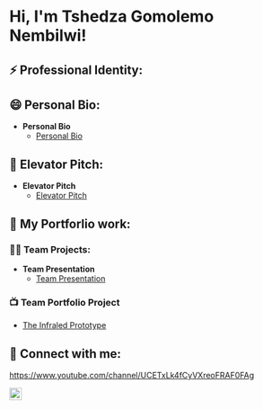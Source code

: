 
<h1>Hi, I'm Tshedza Gomolemo Nembilwi! 
  
<h2>⚡ Professional Identity:</h2>
  
<h2>😄 Personal Bio:</h2>

- <b>Personal Bio</b>
  - [Personal Bio](https://docs.google.com/document/d/1rwfo0nWFp9wBBaNl8b9v6h4sx95_8tD-IGCaOiMZFJw/edit?usp=sharing-PersonalBio)

<h2>🔭 Elevator Pitch:</h2>

- <b>Elevator Pitch</b>
  - [Elevator Pitch](https://docs.google.com/document/d/1le3cmnSVlqebm9AjsrFednwBtnjTsz54p9XGvDNgKq4/edit?usp=sharing-Elevator)

<h2> 🌱 My Portforlio work:</h2>

  
<h3>👨‍💻 Team Projects:</h3>

- <b>Team Presentation</b>
  - [Team Presentation](https://docs.google.com/presentation/d/1uBBFQXBoJ4ECnbBxSo-Hhkj-HyREo08V414mLaKWldE/edit?usp=drive_lin-Presentation)

<h3>📺 Team Portfolio Project </h3>



- [The Infraled Prototype](https://youtube.com/channel/UCETxLk4fCyVXreoFRAF0FAg)


<h2> 🤳 Connect with me:</h2>

https://www.youtube.com/channel/UCETxLk4fCyVXreoFRAF0FAg

[<img align="left" alt="Tshedza | LinkedIn" width="22px" src="https://cdn.jsdelivr.net/npm/simple-icons@v3/icons/linkedin.svg" />][linkedin]




[linkedin]: https://linkedin.com/in/tshedza-nembilwi-424559198/

<!--
**joshmadakor1/joshmadakor1** is a ✨ _special_ ✨ repository because its `README.md` (this file) appears on your GitHub profile.

Here are some ideas to get you started:

- 🔭 I’m currently working on ...
- 🌱 I’m currently learning ...
- 👯 I’m looking to collaborate on ...
- 🤔 I’m looking for help with ...
- 💬 Ask me about ...
- 📫 How to reach me: ...
- 😄 Pronouns: ...
- ⚡ Fun fact: ...
-
